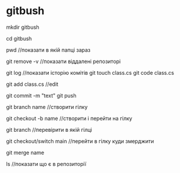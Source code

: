 # gitbush

mkdir gitbush

cd gitbush 

pwd 
//показати в якій папці зараз

git remove -v
//показати віддалені репозиторі

git log
//показати історію комітів
git touch class.cs
git code class.cs

git add class.cs
//edit



git commit -m "text"
git push




git branch name
//створити гілку

git checkout -b name
//створити і перейти на гілку

git branch
//перевірити в якій гілці

git checkout/switch main
//перейти в гілку куди змерджити

git merge name

ls 
//показати що є в репозиторії
